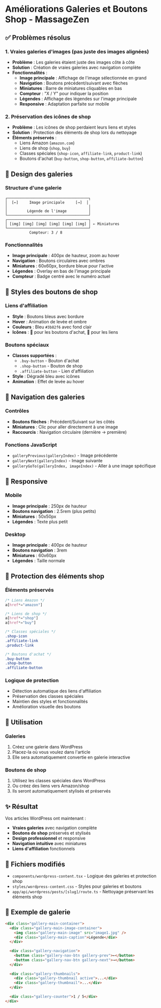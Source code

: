 # Améliorations Galeries et Boutons Shop - MassageZen

## ✅ Problèmes résolus

### 1. **Vraies galeries d'images (pas juste des images alignées)**
- **Problème** : Les galeries étaient juste des images côte à côte
- **Solution** : Création de vraies galeries avec navigation complète
- **Fonctionnalités** :
  - **Image principale** : Affichage de l'image sélectionnée en grand
  - **Navigation** : Boutons précédent/suivant avec flèches
  - **Miniatures** : Barre de miniatures cliquables en bas
  - **Compteur** : "X / Y" pour indiquer la position
  - **Légendes** : Affichage des légendes sur l'image principale
  - **Responsive** : Adaptation parfaite sur mobile

### 2. **Préservation des icônes de shop**
- **Problème** : Les icônes de shop perdaient leurs liens et styles
- **Solution** : Protection des éléments de shop lors du nettoyage
- **Éléments préservés** :
  - Liens Amazon (`amazon.com`)
  - Liens de shop (`shop`, `buy`)
  - Classes spéciales (`shop-icon`, `affiliate-link`, `product-link`)
  - Boutons d'achat (`buy-button`, `shop-button`, `affiliate-button`)

## 🎨 Design des galeries

### Structure d'une galerie
```
┌─────────────────────────────────────┐
│  [←]     Image principale     [→]  │
│                                     │
│         Légende de l'image          │
└─────────────────────────────────────┘
┌─────────────────────────────────────┐
│ [img] [img] [img] [img] [img] [img] │ ← Miniatures
└─────────────────────────────────────┘
           Compteur: 3 / 8
```

### Fonctionnalités
- **Image principale** : 400px de hauteur, zoom au hover
- **Navigation** : Boutons circulaires avec ombres
- **Miniatures** : 60x60px, bordure bleue pour l'active
- **Légendes** : Overlay en bas de l'image principale
- **Compteur** : Badge centré avec le numéro actuel

## 🛒 Styles des boutons de shop

### Liens d'affiliation
- **Style** : Boutons bleus avec bordure
- **Hover** : Animation de levée et ombre
- **Couleurs** : Bleu `#3b82f6` avec fond clair
- **Icônes** : 🛒 pour les boutons d'achat, 🔗 pour les liens

### Boutons spéciaux
- **Classes supportées** :
  - `.buy-button` - Bouton d'achat
  - `.shop-button` - Bouton de shop
  - `.affiliate-button` - Lien d'affiliation
- **Style** : Dégradé bleu avec icônes
- **Animation** : Effet de levée au hover

## 🎯 Navigation des galeries

### Contrôles
- **Boutons flèches** : Précédent/Suivant sur les côtés
- **Miniatures** : Clic pour aller directement à une image
- **Raccourcis** : Navigation circulaire (dernière → première)

### Fonctions JavaScript
- `galleryPrevious(galleryIndex)` - Image précédente
- `galleryNext(galleryIndex)` - Image suivante  
- `galleryGoTo(galleryIndex, imageIndex)` - Aller à une image spécifique

## 📱 Responsive

### Mobile
- **Image principale** : 250px de hauteur
- **Boutons navigation** : 2.5rem (plus petits)
- **Miniatures** : 50x50px
- **Légendes** : Texte plus petit

### Desktop
- **Image principale** : 400px de hauteur
- **Boutons navigation** : 3rem
- **Miniatures** : 60x60px
- **Légendes** : Taille normale

## 🔧 Protection des éléments shop

### Éléments préservés
```css
/* Liens Amazon */
a[href*="amazon"]

/* Liens de shop */
a[href*="shop"]
a[href*="buy"]

/* Classes spéciales */
.shop-icon
.affiliate-link
.product-link

/* Boutons d'achat */
.buy-button
.shop-button
.affiliate-button
```

### Logique de protection
- Détection automatique des liens d'affiliation
- Préservation des classes spéciales
- Maintien des styles et fonctionnalités
- Amélioration visuelle des boutons

## 🚀 Utilisation

### Galeries
1. Créez une galerie dans WordPress
2. Placez-la où vous voulez dans l'article
3. Elle sera automatiquement convertie en galerie interactive

### Boutons de shop
1. Utilisez les classes spéciales dans WordPress
2. Ou créez des liens vers Amazon/shop
3. Ils seront automatiquement stylisés et préservés

## ✨ Résultat

Vos articles WordPress ont maintenant :
- **Vraies galeries** avec navigation complète
- **Boutons de shop** préservés et stylisés
- **Design professionnel** et responsive
- **Navigation intuitive** avec miniatures
- **Liens d'affiliation** fonctionnels

## 📁 Fichiers modifiés

- `components/wordpress-content.tsx` - Logique des galeries et protection shop
- `styles/wordpress-content.css` - Styles pour galeries et boutons
- `app/api/wordpress/posts/[slug]/route.ts` - Nettoyage préservant les éléments shop

## 🎨 Exemple de galerie

```html
<div class="gallery-main-container">
  <div class="gallery-main-image-container">
    <img class="gallery-main-image" src="image1.jpg" />
    <div class="gallery-main-caption">Légende</div>
  </div>
  
  <div class="gallery-navigation">
    <button class="gallery-nav-btn gallery-prev">←</button>
    <button class="gallery-nav-btn gallery-next">→</button>
  </div>
  
  <div class="gallery-thumbnails">
    <div class="gallery-thumbnail active">...</div>
    <div class="gallery-thumbnail">...</div>
  </div>
  
  <div class="gallery-counter">1 / 5</div>
</div>
```
